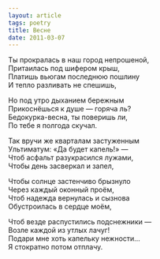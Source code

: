```yaml
---
layout: article
tags: poetry
title: Весне
date: 2011-03-07
---
```


Ты прокралась в наш город непрошеной,<br>
Притаилась под шифером крыш,<br>
Платишь вьюгам последнюю пошлину<br>
И тепло разливать не спешишь,<br>

Но под утро дыханием бережным<br>
Прикоснёшься к душе — горяча ль?<br>
Бедокурка-весна, ты поверишь ли,<br>
По тебе я полгода скучал.<br>

Так вручи же кварталам застуженным<br>
Ультиматум: «Да будет капель!» —<br>
Чтоб асфальт разукрасился лужами,<br>
Чтобы день засверкал и запел,<br>

Чтобы солнце застенчиво брызнуло<br>
Через каждый оконный проём,<br>
Чтоб надежда вернулась и сызнова<br>
Обустроилась в сердце моём,<br>

Чтоб везде распустились подснежники —<br>
Возле каждой из утлых лачуг!<br>
Подари мне хоть капельку нежности...<br>
Я стократно потом отплачу.
